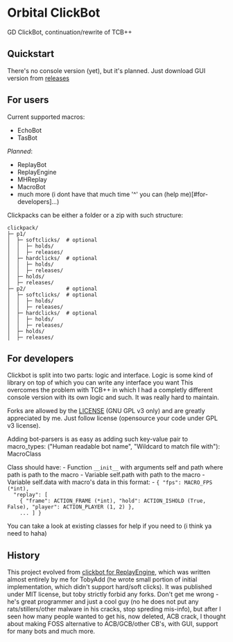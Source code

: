 # Orbital ClickBot
GD ClickBot, continuation/rewrite of TCB++

## Quickstart

There's no console version (yet), but it's planned.
Just download GUI version from [releases](https://github.com/thisisignitedoreo/orbitalcb/releases)

## For users

Current supported macros:
- EchoBot
- TasBot

_Planned_:
- ReplayBot
- ReplayEngine
- MHReplay
- MacroBot
- much more (i dont have that much time \'^\' you can (help me)[#for-developers]...)

Clickpacks can be either a folder or a zip with such structure:

```
clickpack/
├─ p1/
│  ├─ softclicks/  # optional
│  │  ├─ holds/
│  │  ├─ releases/
│  ├─ hardclicks/  # optional
│  │  ├─ holds/
│  │  ├─ releases/
│  ├─ holds/
│  ├─ releases/
├─ p2/             # optional
│  ├─ softclicks/  # optional
│  │  ├─ holds/
│  │  ├─ releases/
│  ├─ hardclicks/  # optional
│  │  ├─ holds/
│  │  ├─ releases/
│  ├─ holds/
│  ├─ releases/
```

## For developers

Clickbot is split into two parts: logic and interface.
Logic is some kind of library on top of which you can write any interface you want
This overcomes the problem with TCB++ in which I had a completly different console
version with its own logic and such. It was really hard to maintain.

Forks are allowed by the [LICENSE](/LICENSE) (GNU GPL v3 only) and are greatly
appreciated by me. Just follow license (opensource your code under GPL v3 license).

Adding bot-parsers is as easy as adding such key-value pair to macro_types:
    ("Human readable bot name", "Wildcard to match file with"): MacroClass

Class should have:
	- Function `__init__` with arguments self and path where path is path to the macro
	- Variable self.path with path to the macro
	- Variable self.data with macro's data in this format:
		- `{ "fps": MACRO_FPS (*int),`<br>
		  `  "replay": [`<br>
		  `    { "frame": ACTION_FRAME (*int), "hold": ACTION_ISHOLD (True, False), "player": ACTION_PLAYER (1, 2) },`<br>
		  `    ... ] }`<br>

You can take a look at existing classes for help if you need to (i think ya need to haha)

## History

This project evolved from [clickbot for ReplayEngine](https://github.com/tovyadd/clicks), which was written
almost entirely by me for TobyAdd (he wrote small portion of initial implementation,
which didn't support hard/soft clicks). It was published under MIT license, but toby
strictly forbid any forks. Don't get me wrong - he's great programmer and just a
cool guy (no he does not put any rats/stillers/other malware in his cracks, stop
spreding mis-info), but after I seen how many people wanted to get his, now
deleted, ACB crack, I thought about making FOSS alternative to ACB/GCB/other CB's,
with GUI, support for many bots and much more.
